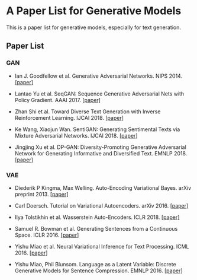 # A Paper List for Generative Models

This is a paper list for generative models, especially for text generation.

## Paper List

### GAN

- Ian J. Goodfellow et al. Generative Adversarial Networks. NIPS 2014. [[paper]][2]

- Lantao Yu et al. SeqGAN: Sequence Generative Adversarial Nets with Policy Gradient. AAAI 2017. [[paper]][3]

- Zhan Shi et al. Toward Diverse Text Generation with Inverse Reinforcement Learning. IJCAI 2018. [[paper]][9]

- Ke Wang, Xiaojun Wan. SentiGAN: Generating Sentimental Texts via Mixture Adversarial Networks. IJCAI 2018. [[paper]][10]

- Jingjing Xu et al. DP-GAN: Diversity-Promoting Generative Adversarial Network for Generating Informative and Diversified Text. EMNLP 2018. [[paper]][11]

### VAE

- Diederik P Kingma, Max Welling. Auto-Encoding Variational Bayes. arXiv preprint 2013. [[paper]][1]

- Carl Doersch. Tutorial on Variational Autoencoders. arXiv 2016. [[paper]][4]

- Ilya Tolstikhin et al. Wasserstein Auto-Encoders. ICLR 2018. [[paper]][5]

- Samuel R. Bowman et al. Generating Sentences from a Continuous Space. ICLR 2016. [[paper]][6]

- Yishu Miao et al. Neural Variational Inference for Text Processing. ICML 2016. [[paper]][7]

- Yishu Miao, Phil Blunsom. Language as a Latent Variable: Discrete Generative Models for Sentence Compression. EMNLP 2016. [[paper]][8]

[1]:https://arxiv.org/abs/1312.6114
[2]:https://arxiv.org/abs/1406.2661
[3]:https://arxiv.org/abs/1609.05473
[4]:https://arxiv.org/abs/1606.05908
[5]:https://arxiv.org/abs/1711.01558
[6]:https://arxiv.org/abs/1511.06349
[7]:https://arxiv.org/abs/1511.06038
[8]:https://arxiv.org/abs/1609.07317
[9]:https://arxiv.org/abs/1804.11258
[10]:https://www.ijcai.org/proceedings/2018/0618.pdf
[11]:https://arxiv.org/abs/1802.01345